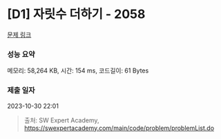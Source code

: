 # [D1] 자릿수 더하기 - 2058 

[문제 링크](https://swexpertacademy.com/main/code/problem/problemDetail.do?contestProbId=AV5QPRjqA10DFAUq) 

### 성능 요약

메모리: 58,264 KB, 시간: 154 ms, 코드길이: 61 Bytes

### 제출 일자

2023-10-30 22:01



> 출처: SW Expert Academy, https://swexpertacademy.com/main/code/problem/problemList.do